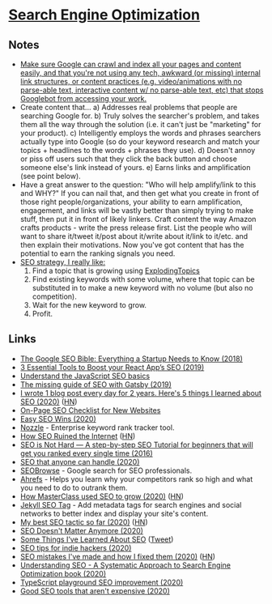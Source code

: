 # [Search Engine Optimization](http://en.wikipedia.org/wiki/Search_engine_optimization)

## Notes

- [Make sure Google can crawl and index all your pages and content easily, and that you're not using any tech, awkward (or missing) internal link structures, or content practices (e.g. video/animations with no parse-able text, interactive content w/ no parse-able text, etc) that stops Googlebot from accessing your work.](https://www.indiehackers.com/forum/what-is-the-80-20-for-seo-easy-wins-for-a-new-bootstrapped-startup-8f71a484d1)
- Create content that...
  a) Addresses real problems that people are searching Google for.
  b) Truly solves the searcher's problem, and takes them all the way through the solution (i.e. it can't just be "marketing" for your product).
  c) Intelligently employs the words and phrases searchers actually type into Google (so do your keyword research and match your topics + headlines to the words + phrases they use).
  d) Doesn't annoy or piss off users such that they click the back button and choose someone else's link instead of yours.
  e) Earns links and amplification (see point below).
- Have a great answer to the question: "Who will help amplify/link to this and WHY?" If you can nail that, and then get what you create in front of those right people/organizations, your ability to earn amplification, engagement, and links will be vastly better than simply trying to make stuff, then put it in front of likely linkers. Craft content the way Amazon crafts products - write the press release first. List the people who will want to share it/tweet it/post about it/write about it/link to it/etc. and then explain their motivations. Now you've got content that has the potential to earn the ranking signals you need.
- [SEO strategy, I really like:](https://mobile.twitter.com/clokehead/status/1257597795432873986)
  1. Find a topic that is growing using [ExplodingTopics](https://explodingtopics.com/)
  2. Find existing keywords with some volume, where that topic can be substituted in to make a new keyword with no volume (but also no competition).
  3. Wait for the new keyword to grow.
  4. Profit.

## Links

- [The Google SEO Bible: Everything a Startup Needs to Know (2018)](https://salon.thefamily.co/the-google-seo-bible-everything-a-startup-needs-to-know-a60dbac2d060)
- [3 Essential Tools to Boost your React App’s SEO (2019)](https://medium.com/@prestonwallace/3-ways-improve-react-seo-without-isomorphic-app-a6354595e400)
- [Understand the JavaScript SEO basics](https://developers.google.com/search/docs/guides/javascript-seo-basics)
- [The missing guide of SEO with Gatsby (2019)](https://gregberge.com/blog/gatsby-seo)
- [I wrote 1 blog post every day for 2 years. Here's 5 things I learned about SEO (2020)](https://flaviocopes.com/blog-seo/) ([HN](https://news.ycombinator.com/item?id=22179383))
- [On-Page SEO Checklist for New Websites](https://talk.hyvor.com/blog/on-page-seo-checklist/)
- [Easy SEO Wins (2020)](https://kylemcd.com/posts/easy-seo-wins/)
- [Nozzle](https://nozzle.io/) - Enterprise keyword rank tracker tool.
- [How SEO Ruined the Internet](https://www.superhighway98.com/seo) ([HN](https://news.ycombinator.com/item?id=22792054))
- [SEO is Not Hard — A step-by-step SEO Tutorial for beginners that will get you ranked every single time (2016)](https://medium.com/startup-grind/seo-is-not-hard-a-step-by-step-seo-tutorial-for-beginners-that-will-get-you-ranked-every-single-1b903b3ab6bb)
- [SEO that anyone can handle (2020)](https://www.reddit.com/r/startups/comments/gk5pyd/seo_that_anyone_can_handle/)
- [SEOBrowse](https://seobrowse.com/) - Google search for SEO professionals.
- [Ahrefs](https://ahrefs.com/) - Helps you learn why your competitors rank so high and what you need to do to outrank them.
- [How MasterClass used SEO to grow (2020)](https://twitter.com/TheCoolestCool/status/1265382628724740098) ([HN](https://news.ycombinator.com/item?id=23315969))
- [Jekyll SEO Tag](https://github.com/jekyll/jekyll-seo-tag) - Add metadata tags for search engines and social networks to better index and display your site's content.
- [My best SEO tactic so far (2020)](https://questinglog.com/my-best-seo-tactic-so-far/) ([HN](https://news.ycombinator.com/item?id=24163658))
- [SEO Doesn't Matter Anymore (2020)](https://hawaiigentech.com/post/no-more-seo/)
- [Some Things I’ve Learned About SEO](https://patwalls.com/some-things-i-ve-learned-about-seo) ([Tweet](https://twitter.com/thepatwalls/status/1306614893630681088))
- [SEO tips for indie hackers (2020)](https://twitter.com/jdnoc/status/1308741583140007936)
- [SEO mistakes I've made and how I fixed them (2020)](https://blog.maximeheckel.com/posts/seo-mistakes-i-have-made-and-how-i-fixed-them) ([HN](https://news.ycombinator.com/item?id=24766682))
- [Understanding SEO - A Systematic Approach to Search Engine Optimization book (2020)](https://gumroad.com/l/understanding-seo/hacker-news)
- [TypeScript playground SEO improvement (2020)](https://github.com/microsoft/TypeScript-Website/issues/130#issuecomment-712364792)
- [Good SEO tools that aren't expensive (2020)](https://twitter.com/MicahIverson/status/1323148330910707712)
